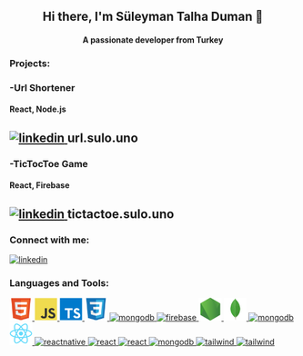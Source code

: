 <h2 align="center">Hi there, I'm Süleyman Talha Duman 👋</h2>
<h4 align="center">A passionate developer from Turkey</h4>

<h3 align="left">Projects:</h3>

<p align="left">
   <h3 align="left">-Url Shortener</h3>
  <h4 align="left">React, Node.js</h4>
  <h2  align="left">
  <a href="https://url.sulo.uno/" target="_blank" rel="noreferrer"> 
    <img src="https://starkbilisim.com/wp-content/uploads/2023/12/favicon.png" alt="linkedin" width="30" height="30"/> 
  </a>url.sulo.uno
  </h2>
  
 <h3 align="left">-TicTocToe Game</h3>
 <h4 align="left">React, Firebase</h4>
  <h2  align="left">
  <a href="https://tictactoe.sulo.uno/" target="_blank" rel="noreferrer"> 
    <img src="https://starkbilisim.com/wp-content/uploads/2023/12/favicon.png" alt="linkedin" width="30" height="30"/> 
  </a>tictactoe.sulo.uno
  </h2>
 
</p>

<h3 align="left">Connect with me:</h3>
<p align="left">
  <!-- Sosyal medya bağlantılarını buraya ekleyin -->
  <a href="[https://www.linkedin.com/in/suleymantalhaduman](https://www.linkedin.com/in/system-conf/)" target="_blank" rel="noreferrer"> 
    <img src="https://www.svgrepo.com/show/299433/linkedin.svg" alt="linkedin" width="40" height="40"/> 
  </a> 
</p>

<h3 align="left">Languages and Tools:</h3>
<p align="left"> 
  <!-- İkonları düzenlerken dosya yolunu güncelledim ve bazı ikonları yeni sürümleriyle değiştirdim -->
    <a href="https://www.w3.org/html/" target="_blank" rel="noreferrer"> 
    <img src="https://raw.githubusercontent.com/devicons/devicon/master/icons/html5/html5-original.svg" alt="html5" width="40" height="40"/> 
  </a> 
  
   <a href="https://developer.mozilla.org/en-US/docs/Web/JavaScript" target="_blank" rel="noreferrer"> 
    <img src="https://raw.githubusercontent.com/devicons/devicon/master/icons/javascript/javascript-original.svg" alt="javascript" width="40" height="40"/> 
  </a>  

  <a href="https://www.typescriptlang.org/" target="_blank" rel="noreferrer"> 
  <img src="https://raw.githubusercontent.com/devicons/devicon/master/icons/typescript/typescript-original.svg" alt="typescript" width="40" height="40"/> 
  </a> 
  
  
  
   <a href="https://www.w3schools.com/css/" target="_blank" rel="noreferrer"> 
    <img src="https://raw.githubusercontent.com/devicons/devicon/master/icons/css3/css3-original.svg" alt="css3" width="40" height="40"/> 
  </a> 
  
  
 <a href="https://www.mongodb.com/" target="_blank" rel="noreferrer"> 
    <img src="  https://www.svgrepo.com/show/451062/line-solid.svg" alt="mongodb" width="40" height="40"/> 
  </a> 


 
  <a href="https://firebase.google.com/" target="_blank" rel="noreferrer"> 
    <img src="https://www.vectorlogo.zone/logos/firebase/firebase-icon.svg" alt="firebase" width="40" height="40"/> 
  </a> 
  
   <a href="https://nodejs.org" target="_blank" rel="noreferrer"> 
    <img src="https://raw.githubusercontent.com/devicons/devicon/master/icons/nodejs/nodejs-original.svg" alt="nodejs" width="40" height="40"/> 
  </a> 
  
   <a href="https://www.mongodb.com/" target="_blank" rel="noreferrer"> 
    <img src="https://raw.githubusercontent.com/devicons/devicon/master/icons/mongodb/mongodb-original.svg" alt="mongodb" width="40" height="40"/> 
  </a> 
  
   <a href="https://www.mongodb.com/" target="_blank" rel="noreferrer"> 
    <img src="  https://www.svgrepo.com/show/451062/line-solid.svg" alt="mongodb" width="40" height="40"/> 
  </a> 


  
 <a href="https://reactjs.org/" target="_blank" rel="noreferrer"> 
    <img src="https://raw.githubusercontent.com/devicons/devicon/master/icons/react/react-original.svg" alt="react" width="40" height="40"/> 
  </a> 
  
   <a href="https://reactnative.dev/" target="_blank" rel="noreferrer"> 
    <img src="https://reactnative.dev/img/header_logo.svg" alt="reactnative" width="40" height="40"/> 
  </a> 
  
   <a href="https://reactjs.org/" target="_blank" rel="noreferrer"> 
    <img src="  https://www.svgrepo.com/show/306466/next-dot-js.svg" alt="react" width="40" height="40"/> 
  </a> 
  
   <a href="https://reactjs.org/" target="_blank" rel="noreferrer"> 
    <img src="  https://www.svgrepo.com/show/303494/vue-9-logo.svg" alt="react" width="40" height="40"/> 
  </a> 
 

   <a href="https://www.mongodb.com/" target="_blank" rel="noreferrer"> 
  <img src="  https://www.svgrepo.com/show/451062/line-solid.svg" alt="mongodb" width="40" height="40"/> 
  </a> 

 
  <a href="https://tailwindcss.com/" target="_blank" rel="noreferrer"> 
    <img src="https://www.vectorlogo.zone/logos/tailwindcss/tailwindcss-icon.svg" alt="tailwind" width="40" height="40"/> 
  </a> 
  
 <a href="https://tailwindcss.com/" target="_blank" rel="noreferrer"> 
    <img src=" https://www.svgrepo.com/show/353498/bootstrap.svg" alt="tailwind" width="40" height="40"/> 
  </a> 


</p>
